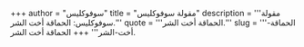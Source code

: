 +++
author = "سوفوكليس"
title = "مقولة سوفوكليس"
description = '''مقولة سوفوكليس: الحماقة أخت الشر.'''
quote = '''الحماقة أخت الشر.'''
slug = '''الحماقة-أخت-الشر'''
+++
الحماقة أخت الشر.
